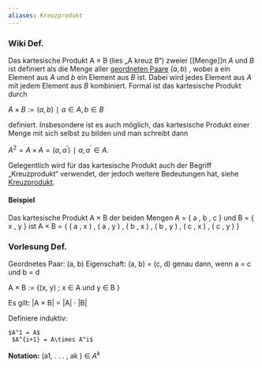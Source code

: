 ```yaml
---
aliases: Kreuzprodukt
---
```


### Wiki Def.
Das kartesische Produkt A × B (lies „A kreuz B“) zweier [[Menge]]n $A$ und $B$ ist definiert als die Menge aller [geordneten Paare](https://de.wikipedia.org/wiki/Geordnetes_Paar "Geordnetes Paar") $( a , b )$ , wobei a ein Element aus $A$ und $b$ ein Element aus $B$ ist. Dabei wird jedes Element aus $A$ mit jedem Element aus $B$ kombiniert. Formal ist das kartesische Produkt durch

$A × B := { ( a , b ) ∣ a ∈ A , b ∈ B }$ 

definiert. Insbesondere ist es auch möglich, das kartesische Produkt einer Menge mit sich selbst zu bilden und man schreibt dann

$A^2 = A × A = { ( a , a^′ ) ∣ a , a^′ ∈ A }.$

Gelegentlich wird für das kartesische Produkt auch der Begriff „Kreuzprodukt“ verwendet, der jedoch weitere Bedeutungen hat, siehe [Kreuzprodukt](https://de.wikipedia.org/wiki/Kreuzprodukt "Kreuzprodukt").

#### Beispiel

Das kartesische Produkt A × B der beiden Mengen A = { a , b , c } und B = { x , y } ist
A × B = { ( a , x ) , ( a , y ) , ( b , x ) , ( b , y ) , ( c , x ) , ( c , y ) }

### Vorlesung Def.
Geordnetes Paar: (a, b) Eigenschaft: (a, b) = (c, d) genau dann, wenn a = c und b = d 
 
A × B := {(x, y) ; x ∈ A und y ∈ B } 

Es gilt: |A × B| = |A| · |B| 

Definiere induktiv:

	$A^1 = A$
	 $A^{i+1} = A\times A^i$ 

**Notation:** (a1, . . . , ak ) ∈ $A^k$ 